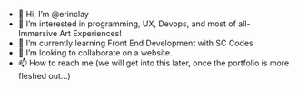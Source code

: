 - 👋 Hi, I’m @erinclay
- 👀 I’m interested in programming, UX, Devops, and most of all- Immersive Art Experiences!
- 🌱 I’m currently learning Front End Development with SC Codes
- 💞️ I’m looking to collaborate on a website.
- 📫 How to reach me (we will get into this later, once the portfolio is more fleshed out...)

<!---
erinclay/erinclay is a ✨ special ✨ repository because its `README.md` (this file) appears on your GitHub profile.
You can click the Preview link to take a look at your changes.
--->

